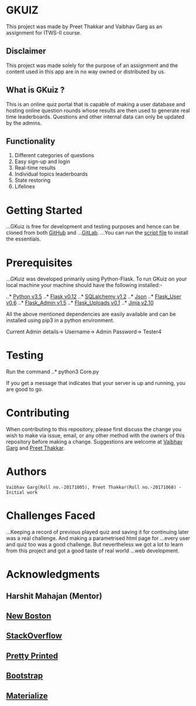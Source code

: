 # GKUIZ

This project was made by Preet Thakkar and Vaibhav Garg as an assignment for ITWS-II course.

## Disclaimer
This project was made solely for the purpose of an assignment and the content used in this app are in no way owned or distributed by us.

## What is GKuiz ?
This is an online quiz portal that is capable of making a user database and hosting online question rounds whose results are then used to generate real time leaderboards. Questions and other internal data can only be updated by the admins.

## Functionality
1. Different categories of questions
2. Easy sign-up and login
3. Real-time results 
4. Individual topics leaderboards
5. State restoring
6. Lifelines

# Getting Started

...GKuiz is free for development and testing purposes and hence can be cloned from both [GitHub](https://Github.com "Github's Homepage") and ...[GitLab](https://Gitlab.com "Gitlab's Homepage").
...You can run the [script file](./script.sh) to install the essentials.  

# Prerequisites

...GKuiz was developed primarily using Python-Flask. To run GKuiz on your local machine your machine should have the following installed:-

..* [Python v3.5](https://docs.python.org/3/)
..* [Flask v0.12](http://flask.pocoo.org/docs/0.12/)
..* [SQLalchemy v1.2](http://docs.sqlalchemy.org/en/latest/)
..* [Json](https://docs.python.org/2/library/json.html)
..* [Flask_User v0.6](http://flask-user.readthedocs.io/en/v0.6/)
..* [Flask_Admin v1.5](https://flask-admin.readthedocs.io/en/latest/)
..* [Flask_Uploads v0.1](https://pythonhosted.org/Flask-Uploads/)
..* [Jinja v2.10](http://jinja.pocoo.org/docs/2.10/)

All the above mentioned dependencies are easily available and can be installed using pip3 in a python environment. 

Current Admin details->
	Username-> Admin
	Password-> Tester4

# Testing

Run the command
..* python3 Core.py

If you get a message that indicates that your server is up and running, you are good to go. 

# Contributing

When contributing to this repository, please first discuss the change you wish to make via issue, email, or any other method with the owners of this repository before making a change.
Suggestions are welcome at [Vaibhav Garg](gargvaibav@gmail.com) and [Preet Thakkar](ppthakkar@gmail.com).

# Authors

    Vaibhav Garg(Roll no.-20171005), Preet Thakkar(Roll no.-20171068) - Initial work 

# Challenges Faced

...Keeping a record of previous played quiz and saving it for continuing later was a real challenge. And making a parametrised html page for ...every user and quiz too was a good challenge. But nevertheless we got a lot to learn from this project and got a good taste of real world ...web development.

# Acknowledgments
 
## Harshit Mahajan (Mentor)
## [New Boston](https://www.youtube.com/user/thenewboston)    
## [StackOverflow](https://www.stackoverflow.com)
## [Pretty Printed](https://www.youtube.com/channel/UC-QDfvrRIDB6F0bIO4I4HkQ)
## [Bootstrap](https://getbootstrap.com/)
## [Materialize](materializecss.com/)
